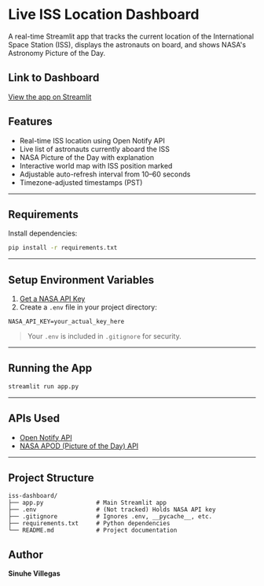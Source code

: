 # Live ISS Location Dashboard

A real-time Streamlit app that tracks the current location of the International Space Station (ISS), displays the astronauts on board, and shows NASA's Astronomy Picture of the Day.

## Link to Dashboard
[View the app on Streamlit](https://issdashboard-bheaabtwsy8exwel7mvkrb.streamlit.app/)


## Features

- Real-time ISS location using Open Notify API
- Live list of astronauts currently aboard the ISS
- NASA Picture of the Day with explanation
- Interactive world map with ISS position marked
- Adjustable auto-refresh interval from 10–60 seconds
- Timezone-adjusted timestamps (PST)

---

## Requirements

Install dependencies:

```bash
pip install -r requirements.txt
```

---

## Setup Environment Variables

1. [Get a NASA API Key](https://api.nasa.gov/)
2. Create a `.env` file in your project directory:

```
NASA_API_KEY=your_actual_key_here
```

> Your `.env` is included in `.gitignore` for security.

---

##  Running the App

```bash
streamlit run app.py
```
---

##  APIs Used

- [Open Notify API](http://open-notify.org/Open-Notify-API/)
- [NASA APOD (Picture of the Day) API](https://api.nasa.gov/)

---

## Project Structure

```
iss-dashboard/
├── app.py               # Main Streamlit app
├── .env                 # (Not tracked) Holds NASA API key
├── .gitignore           # Ignores .env, __pycache__, etc.
├── requirements.txt     # Python dependencies
└── README.md            # Project documentation
```

##  Author

**Sinuhe Villegas**  
